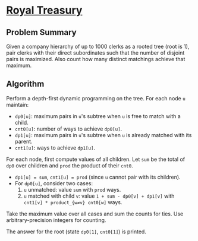 # [Royal Treasury](https://www.spoj.com/problems/TREASURY)

## Problem Summary
Given a company hierarchy of up to 1000 clerks as a rooted tree (root is 1), pair clerks with their direct subordinates such that the number of disjoint pairs is maximized. Also count how many distinct matchings achieve that maximum.

## Algorithm
Perform a depth-first dynamic programming on the tree. For each node `u` maintain:

- `dp0[u]`: maximum pairs in `u`'s subtree when `u` is free to match with a child.
- `cnt0[u]`: number of ways to achieve `dp0[u]`.
- `dp1[u]`: maximum pairs in `u`'s subtree when `u` is already matched with its parent.
- `cnt1[u]`: ways to achieve `dp1[u]`.

For each node, first compute values of all children. Let `sum` be the total of `dp0` over children and `prod` the product of their `cnt0`.

- `dp1[u] = sum`, `cnt1[u] = prod` (since `u` cannot pair with its children).
- For `dp0[u]`, consider two cases:
  1. `u` unmatched: value `sum` with `prod` ways.
  2. `u` matched with child `v`: value `1 + sum - dp0[v] + dp1[v]` with `cnt1[v] * product_{w≠v} cnt0[w]` ways.

Take the maximum value over all cases and sum the counts for ties. Use arbitrary-precision integers for counting.

The answer for the root (state `dp0[1]`, `cnt0[1]`) is printed.
